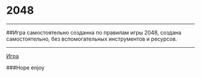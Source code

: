 # 2048

---

##Игра самостоятельно созданна по правилам игры 2048, создана самостоятельно, без вспомогательных инструментов и ресурсов.

---

[Игра](https://thainlao.github.io/2048/)

###Hope enjoy
